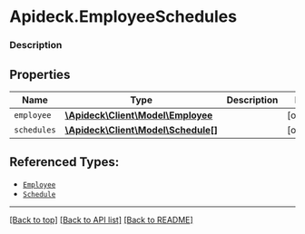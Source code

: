 # Apideck.EmployeeSchedules

### Description

## Properties
Name | Type | Description | Notes
------------ | ------------- | ------------- | -------------
`employee` | [**\Apideck\Client\Model\Employee**](Employee.md) |  | [optional] 
`schedules` | [**\Apideck\Client\Model\Schedule[]**](Schedule.md) |  | [optional] 





## Referenced Types:
* [`Employee`](Employee.md)
* [`Schedule`](Schedule.md)

---

[[Back to top]](#) [[Back to API list]](../../../../README.md#documentation-for-api-endpoints) [[Back to README]](../../../../README.md)


